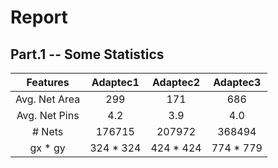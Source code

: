 # Report

## Part.1 -- Some Statistics  

|   Features    | Adaptec1  | Adaptec2  | Adaptec3  |
| :-----------: | :-------: | :-------: | :-------: |
| Avg. Net Area |    299    |    171    |    686    |
| Avg. Net Pins |    4.2    |    3.9    |    4.0    |
|    # Nets     |  176715   |  207972   |  368494   |
|    gx * gy    | 324 * 324 | 424 * 424 | 774 * 779 |
  